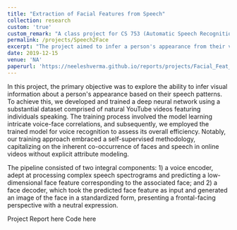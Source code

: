 ```yaml
---
title: "Extraction of Facial Features from Speech"
collection: research
custom: 'true'
custom_remark: "A class project for CS 753 (Automatic Speech Recognition), Fall '19"
permalink: /projects/Speech2Face
excerpt: "The project aimed to infer a person's appearance from their voice using a deep neural network trained on YouTube videos. The network encodes speech into a face feature and then decodes it into a canonical face image."
date: 2019-12-15
venue: 'NA'
paperurl: 'https://neeleshverma.github.io/reports/projects/Facial_Feat_Extract.pdf'
---
```


<style>

/* Style the counter cards */
.card {
<!--   box-shadow: 0 4px 8px 0 rgba(0, 0, 0, 0.2); /* this adds the "card" effect */ -->
  padding: 16px;
<!--   text-align: center; -->
<!--   background-color: #f1f1f1; -->
}

a:link {
  text-decoration: none;
}
</style>

In this project, the primary objective was to explore the ability to infer visual information about a person's appearance based on their speech patterns. To achieve this, we developed and trained a deep neural network using a substantial dataset comprised of natural YouTube videos featuring individuals speaking. The training process involved the model learning intricate voice-face correlations, and subsequently, we employed the trained model for voice recognition to assess its overall efficiency. Notably, our training approach embraced a self-supervised methodology, capitalizing on the inherent co-occurrence of faces and speech in online videos without explicit attribute modeling. 

The pipeline consisted of two integral components: 1) a voice encoder, adept at processing complex speech spectrograms and predicting a low-dimensional face feature corresponding to the associated face; and 2) a face decoder, which took the predicted face feature as input and generated an image of the face in a standardized form, presenting a frontal-facing perspective with a neutral expression.  

Project Report [here](https://neeleshverma.github.io/reports/projects/Facial_Feat_Extract.pdf)
Code [here](https://github.com/neeleshverma/Speech2Face)